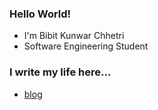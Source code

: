 ### Hello World!
- I'm Bibit Kunwar Chhetri
- Software Engineering Student
### I write my life here...
- [blog](https://bibitchhetri.github.io/)
